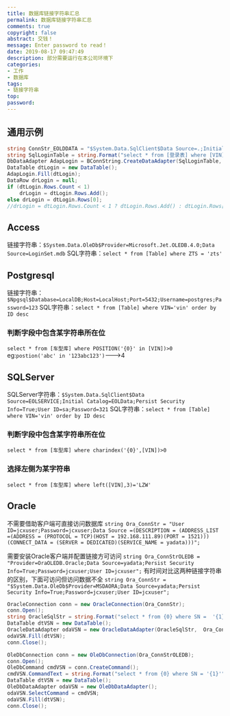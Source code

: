 ```yaml
---
title: 数据库链接字符串汇总
permalink: 数据库链接字符串汇总
comments: true
copyright: false
abstract: 交钱！
message: Enter password to read！
date: 2019-08-17 09:47:49
description: 部分需要运行在本公司环境下
categories:
- 工作
- 数据库
tags:
- 链接字符串
top:
password:
---
```

## 通用示例
```csharp
string ConnStr_EOLDDATA = "$System.Data.SqlClient$Data Source=.;Initial Catalog=EOLDATA;Persist Security Info=True;User ID=sa;Password=321";
string SqlLoginTable = string.Format("select * from [登录表] where [VIN] = '{0}'", textBoxVIN.Text);
DbDataAdapter AdapLogin = BConnString.CreateDataAdapter(SqlLoginTable, ConnStr_EOLDDATA);
DataTable dtLogin = new DataTable();
AdapLogin.Fill(dtLogin);
DataRow drLogin = null;
if (dtLogin.Rows.Count < 1)
    drLogin = dtLogin.Rows.Add();
else drLogin = dtLogin.Rows[0];
//drLogin = dtLogin.Rows.Count < 1 ? dtLogin.Rows.Add() : dtLogin.Rows[0];
```

## Access
链接字符串：`$System.Data.OleDb$Provider=Microsoft.Jet.OLEDB.4.0;Data Source=LoginSet.mdb`
SQL字符串：`select * from [Table] where ZTS = 'zts'`
## Postgresql
链接字符串：`$Npgsql$Database=LocalDB;Host=LocalHost;Port=5432;Username=postgres;Password=123`
SQL字符串：`select * from [Table] where VIN='vin' order by ID desc`
### 判断字段中包含某字符串所在位
`select * from [车型库] where POSITION('{0}' in [VIN])>0`
eg:`postion('abc' in '123abc123')`--->4
## SQLServer
SQLServer字符串：`$System.Data.SqlClient$Data Source=EOLSERVICE;Initial Catalog=EOLData;Persist Security Info=True;User ID=sa;Password=321`
SQL字符串：`select * from [Table] where VIN='vin' order by ID desc`
### 判断字段中包含某字符串所在位
`select * from [车型库] where charindex('{0}',[VIN])>0`
### 选择左侧为某字符串
`select * from [车型库] where left([VIN],3)='LZW'`
## Oracle
不需要借助客户端可直接访问数据库
`string Ora_ConnStr = "User ID=jcxuser;Password=jcxuser;Data Source =(DESCRIPTION = (ADDRESS_LIST =(ADDRESS = (PROTOCOL = TCP)(HOST = 192.168.111.89)(PORT = 1521))) (CONNECT_DATA = (SERVER = DEDICATED)(SERVICE_NAME = yadata)))";`

需要安装Oracle客户端并配置链接方可访问
`string Ora_ConnStrOLEDB = "Provider=OraOLEDB.Oracle;Data Source=yadata;Persist Security Info=True;Password=jcxuser;User ID=jcxuser";`
有时间对比这两种链接字符串的区别，下面可访问但访问数据不全
`string Ora_ConnStr = "$System.Data.OleDb$Provider=MSDAORA;Data Source=yadata;Persist Security Info=True;Password=jcxuser;User ID=jcxuser";`

```csharp
OracleConnection conn = new OracleConnection(Ora_ConnStr);
conn.Open();
string OracleSqlStr = string.Format("select * from {0} where SN =  '{1}'", Ora_tableForVSN, sVIN);
DataTable dtVSN = new DataTable();
OracleDataAdapter odaVSN = new OracleDataAdapter(OracleSqlStr,  Ora_ConnStr);
odaVSN.Fill(dtVSN);
conn.Close();
```

```csharp
OleDbConnection conn = new OleDbConnection(Ora_ConnStrOLEDB);
conn.Open();
OleDbCommand cmdVSN = conn.CreateCommand();
cmdVSN.CommandText = string.Format("select * from {0} where SN = '{1}'", Ora_tableForVSN, sVIN);
DataTable dtVSN = new DataTable();
OleDbDataAdapter odaVSN = new OleDbDataAdapter();
odaVSN.SelectCommand = cmdVSN;
odaVSN.Fill(dtVSN);
conn.Close();
```
